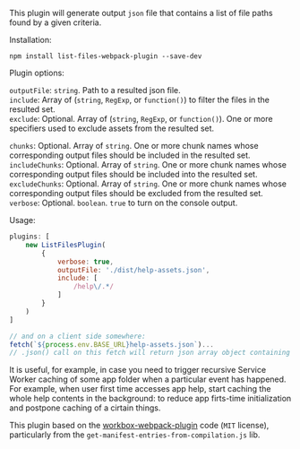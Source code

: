This plugin will generate output `json` file that contains a list of file paths found by a given criteria.

Installation:
```
npm install list-files-webpack-plugin --save-dev
```

Plugin options:

`outputFile`: `string`. Path to a resulted json file.\
`include`: Array of (`string`, `RegExp`, or `function()`) to filter the files in the resulted set.\
`exclude`: Optional. Array of (`string`, `RegExp`, or `function()`). One or more specifiers used to exclude assets from the resulted set.

`chunks`: Optional. Array of `string`. One or more chunk names whose corresponding output files should be included in the resulted set.\
`includeChunks`: Optional. Array of `string`. One or more chunk names whose corresponding output files should be included into the resulted set.\
`excludeChunks`: Optional. Array of `string`. One or more chunk names whose corresponding output files should be excluded from the resulted set.\
`verbose`: Optional. `boolean`. `true` to turn on the console output.

Usage:
```js
plugins: [
    new ListFilesPlugin(
        {
            verbose: true,
            outputFile: './dist/help-assets.json',
            include: [
                /help\/.*/
            ]
        }
    )        
]

// and on a client side somewhere:
fetch(`${process.env.BASE_URL}help-assets.json`)...
// .json() call on this fetch will return json array object containing all the files that satisfy the given "help\/.*" criteria.

```

It is useful, for example, in case you need to trigger recursive Service Worker caching of some app folder when a particular event has happened. For example, when user first time accesses app help, start caching the whole help contents in the background: to reduce app firts-time initialization and postpone caching of a cirtain things.

This plugin based on the [workbox-webpack-plugin](https://www.npmjs.com/package/workbox-webpack-plugin) code (`MIT` license), particularly from the `get-manifest-entries-from-compilation.js` lib.